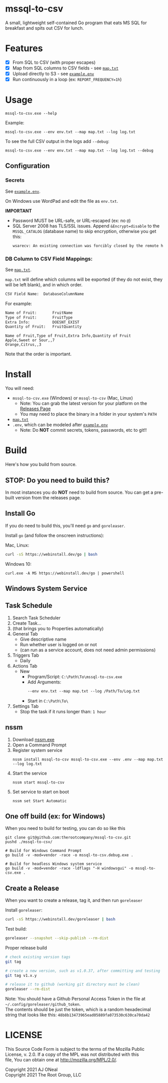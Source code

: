 # mssql-to-csv

A small, lightweight self-contained Go program that eats MS SQL for breakfast
and spits out CSV for lunch.

# Features

- [x] From SQL to CSV (with proper escapes)
- [x] Map from SQL columns to CSV fields - see [`map.txt`](/map.txt)
- [x] Upload directly to S3 - see [`example.env`](/example.env)
- [x] Run continuously in a loop (ex: `REPORT_FREQUENCY=1h`)

# Usage

```pwsh
mssql-to-csv.exe --help
```

Example:

```pwsh
mssql-to-csv.exe --env env.txt --map map.txt --log log.txt
```

To see the full CSV output in the logs add `--debug`:

```pwsh
mssql-to-csv.exe --env env.txt --map map.txt --log log.txt --debug
```

## Configuration

### Secrets

See [`example.env`](/example.env).

On Windows use WordPad and edit the file as `env.txt`.

**IMPORTANT**

- Password MUST be URL-safe, or URL-escaped (ex: no `@`)
- SQL Server 2008 has TLS/SSL issues. Append `&Encrypt=disable` to the
  `MSSQL_CATALOG` (database name) to skip encryption, otherwise you get this:
  ```txt
  wsarecv: An existing connection was forcibly closed by the remote host
  ```

### DB Column to CSV Field Mappings:

See [`map.txt`](/map.txt).

`map.txt` will define which columns will be exported (if they do not exist, they
will be left blank), and in which order.

```txt
CSV Field Name:  DatabaseColumnName
```

For example:

```txt
Name of Fruit:       FruitName
Type of Fruit:       FruitType
Extra Info:          DOESNT_EXIST
Quantity of Fruit:   FruitQuantity
```

```csv
Name of Fruit,Type of Fruit,Extra Info,Quantity of Fruit
Apple,Sweet or Sour,,7
Orange,Citrus,,3
```

Note that the order is important.

# Install

You will need:

- `mssql-to-csv.exe` (Windows) or `mssql-to-csv` (Mac, Linux)
  - Note: You can grab the latest version for your platform on the
    [Releases Page](https://github.com/therootcompany/mssql-to-csv/releases)
  - You may need to place the binary in a folder in your system's `PATH`
- [`map.txt`](/map.txt)
- `.env`, which can be modeled after [`example.env`](/example.env)
  - Note: Do **NOT** commit secrets, tokens, passwords, etc to git!!

# Build

Here's how you build from source.

## STOP: Do you need to build this?

In most instances you do **NOT** need to build from source. You can get a
pre-built version from the releases page.

## Install Go

If you do need to build this, you'll need `go` and `goreleaser`.

Install `go` (and follow the onscreen instructions):

Mac, Linux:

```bash
curl -sS https://webinstall.dev/go | bash
```

Windows 10:

```pwsh
curl.exe -A MS https://webinstall.dev/go | powershell
```

## Windows System Service

## Task Schedule

1. Search Task Scheduler
2. Create Task...
3. (that brings you to Properties automatically)
4. General Tab
   - Give descriptive name
   - Run whether user is logged on or not
   - (can run as a service account, does not need admin permissions)
5. Triggers Tab
   - Daily
6. Actions Tab
   - New
     - Program/Script: `C:\Path\To\mssql-to-csv.exe`
     - Add Arguments:
       ```txt
       --env env.txt --map map.txt --log /Path/To/Log.txt
       ```
     - Start in `C:\Path\To\`
7. Settings Tab
   - Stop the task if it runs longer than: `1 hour`

## nssm

1. Download [nssm.exe](https://nssm.cc/release/nssm-2.24.zip)
2. Open a Command Prompt
3. Register system service
   ```pwsh
   nssm install mssql-to-csv mssql-to-csv.exe --env .env --map map.txt --log log.txt
   ```
4. Start the service
   ```pwsh
   nssm start mssql-to-csv
   ```
5. Set service to start on boot
   ```pwsh
   nssm set Start Automatic
   ```

## One off build (ex: for Windows)

When you need to build for testing, you can do so like this

```pwsh
git clone git@github.com:therootcompany/mssql-to-csv.git
pushd ./mssql-to-csv/
```

```pwsh
# Build for Windows Command Prompt
go build -v -mod=vendor -race -o mssql-to-csv.debug.exe .

# Build for headless Windows system service
go build -v -mod=vendor -race -ldflags "-H windowsgui" -o mssql-to-csv.exe .
```

## Create a Release

When you want to create a release, tag it, and then run `goreleaser`

Install `goreleaser`:

```bash
curl -sS https://webinstall.dev/goreleaser | bash
```

Test build:

```bash
goreleaser --snapshot --skip-publish --rm-dist
```

Proper release build

```bash
# check existing version tags
git tag

# create a new version, such as v1.0.37, after committing and testing
git tag v1.x.y

# release it to github (working git directory must be clean)
goreleaser --rm-dist
```

Note: You should have a Github Personal Access Token in the file at
`~/.config/goreleaser/github_token`. \
The contents should be just the token, which is a random hexadecimal string that
looks like this: `48b8b13473965ead05889fa073530c630ca70da42`

# LICENSE

This Source Code Form is subject to the terms of the Mozilla Public \
License, v. 2.0. If a copy of the MPL was not distributed with this \
file, You can obtain one at http://mozilla.org/MPL/2.0/.

Copyright 2021 AJ ONeal \
Copyright 2021 The Root Group, LLC
